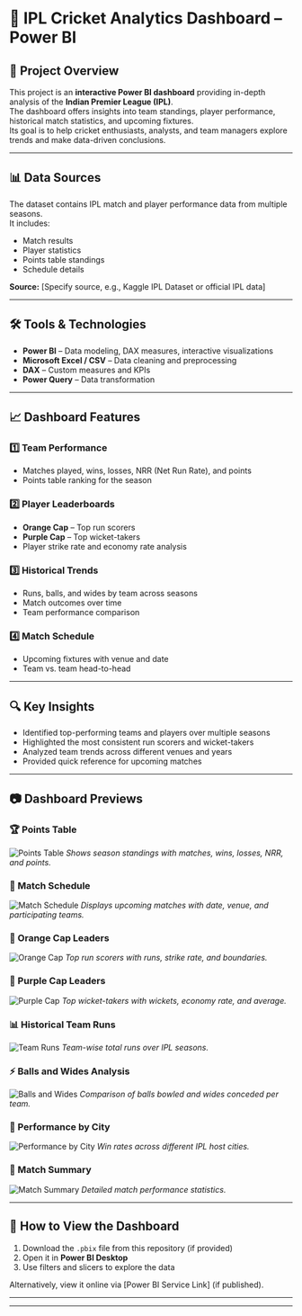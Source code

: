 # 🏏 IPL Cricket Analytics Dashboard – Power BI

## 📌 Project Overview
This project is an **interactive Power BI dashboard** providing in-depth analysis of the **Indian Premier League (IPL)**.  
The dashboard offers insights into team standings, player performance, historical match statistics, and upcoming fixtures.  
Its goal is to help cricket enthusiasts, analysts, and team managers explore trends and make data-driven conclusions.

---

## 📊 Data Sources
The dataset contains IPL match and player performance data from multiple seasons.  
It includes:
- Match results
- Player statistics
- Points table standings
- Schedule details

**Source:** [Specify source, e.g., Kaggle IPL Dataset or official IPL data]

---

## 🛠 Tools & Technologies
- **Power BI** – Data modeling, DAX measures, interactive visualizations
- **Microsoft Excel / CSV** – Data cleaning and preprocessing
- **DAX** – Custom measures and KPIs
- **Power Query** – Data transformation

---

## 📈 Dashboard Features

### 1️⃣ Team Performance
- Matches played, wins, losses, NRR (Net Run Rate), and points
- Points table ranking for the season

### 2️⃣ Player Leaderboards
- **Orange Cap** – Top run scorers
- **Purple Cap** – Top wicket-takers
- Player strike rate and economy rate analysis

### 3️⃣ Historical Trends
- Runs, balls, and wides by team across seasons
- Match outcomes over time
- Team performance comparison

### 4️⃣ Match Schedule
- Upcoming fixtures with venue and date
- Team vs. team head-to-head

---

## 🔍 Key Insights
- Identified top-performing teams and players over multiple seasons
- Highlighted the most consistent run scorers and wicket-takers
- Analyzed team trends across different venues and years
- Provided quick reference for upcoming matches

---

## 📷 Dashboard Previews

### 🏆 Points Table
![Points Table]([./ace1202d-91c6-4b23-bda2-7c75689347a0.png](https://drive.google.com/file/d/1mSob0nZ01m5x4o7grzkcqbB6OLOY1LmE/view?usp=sharing))
*Shows season standings with matches, wins, losses, NRR, and points.*

### 📅 Match Schedule
![Match Schedule](./755bd8ea-35dc-44d5-af16-789ca73e691c.png)
*Displays upcoming matches with date, venue, and participating teams.*

### 🥇 Orange Cap Leaders
![Orange Cap](./6ae0b316-2946-42ec-925d-4b0ab9cecb77.png)
*Top run scorers with runs, strike rate, and boundaries.*

### 🎯 Purple Cap Leaders
![Purple Cap](./6b79415c-dad3-4ac4-bdf1-e6ca904860bf.png)
*Top wicket-takers with wickets, economy rate, and average.*

### 📊 Historical Team Runs
![Team Runs](./6000049a-96c2-4d0b-91ca-816a8f6512a3.png)
*Team-wise total runs over IPL seasons.*

### ⚡ Balls and Wides Analysis
![Balls and Wides](./2299ff1d-6b3e-464c-a4a6-1598f0a5dcca.png)
*Comparison of balls bowled and wides conceded per team.*

### 📍 Performance by City
![Performance by City](./8b90cae9-0aaf-409a-bdcf-c6bf221cceb9.png)
*Win rates across different IPL host cities.*

### 📜 Match Summary
![Match Summary](./fd06438e-4773-4681-af61-eaaa31f7b7da.png)
*Detailed match performance statistics.*

---

## 🚀 How to View the Dashboard
1. Download the `.pbix` file from this repository (if provided)
2. Open it in **Power BI Desktop**  
3. Use filters and slicers to explore the data

Alternatively, view it online via [Power BI Service Link] (if published).

---



---
